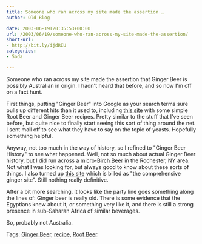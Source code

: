 ```yaml
---
title: Someone who ran across my site made the assertion …
author: Old Blog

date: 2003-06-19T20:35:53+00:00
url: /2003/06/19/someone-who-ran-across-my-site-made-the-assertion/
short-url:
- http://bit.ly/ijdREU
categories:
- Soda

---
```

<div class='microid-http+http:sha1:6f23f341c2ee8ce84a5c1f2d1fd1e4fbc624c18f'>

Someone who ran across my site made the assertion that Ginger Beer is possibly Australian in origin. I hadn't heard that before, and so now I'm off on a fact hunt.



First things, putting "Ginger Beer" into Google as your search terms sure pulls up different hits than it used to, including <a href="http://www.acplace.com/alstuff/rbeer.htm">this site</a> with some simple Root Beer and Ginger Beer recipes. Pretty similar to the stuff that I've seen before, but quite nice to finally start seeing this sort of thing around the net. I sent mail off to see what they have to say on the topic of yeasts. Hopefully something helpful.



Anyway, not too much in the way of history, so I refined to "Ginger Beer History" to see what happened. Well, not so much about actual Ginger Beer history, but I did run across a <a href="http://www.4birchbeer.com/index.htm">micro-Birch Beer</a> in the Rochester, NY area. Not what I was looking for, but always good to know about these sorts of things. I also turned up <a href="http://www.allaboutginger.com/">this site</a> which is billed as "the comprehensive ginger site". Still nothing really definitive.



After a bit more searching, it looks like the party line goes something along the lines of: Ginger beer is really old. There is some evidence that the Egyptians knew about it, or something very like it, and there is still a strong presence in sub-Saharan Africa of similar beverages.



So, probably not Australia.

</div>

<div class="st-post-tags">
Tags: <a href="http://www.cavort.org/tag/ginger-beer/" title="Ginger Beer" rel="tag">Ginger Beer</a>, <a href="http://www.cavort.org/tag/recipe/" title="recipe" rel="tag">recipe</a>, <a href="http://www.cavort.org/tag/root-beer/" title="Root Beer" rel="tag">Root Beer</a><br />
</div>